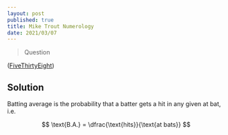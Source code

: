 ```yaml
---
layout: post
published: true
title: Mike Trout Numerology
date: 2021/03/07
---
```


>Question

<!--more-->

([FiveThirtyEight](URL))

## Solution

Batting average is the probability that a batter gets a hit in any given at bat, i.e.

$$ \text{B.A.} = \dfrac{\text{hits}}{\text{at bats}} $$

<br>
